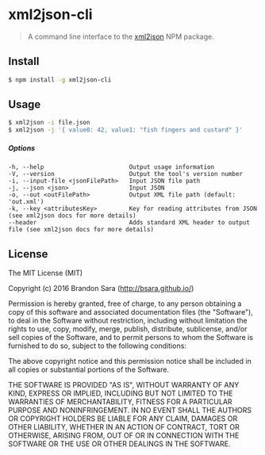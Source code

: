 # xml2json-cli

> A command line interface to the [xml2json][xml2json] NPM package.


## Install

```sh
$ npm install -g xml2json-cli
```


## Usage

```sh
$ xml2json -i file.json
$ xml2json -j '{ value0: 42, value1: "fish fingers and custard" }'
```

##### Options

```
-h, --help                        Output usage information
-V, --version                     Output the tool's version number
-i, --input-file <jsonFilePath>   Input JSON file path
-j, --json <json>                 Input JSON
-o, --out <outFilePath>           Output XML file path (default: 'out.xml')
-k, --key <attributesKey>         Key for reading attributes from JSON (see xml2json docs for more details)
--header                          Adds standard XML header to output file (see xml2json docs for more details)
```


## License

The MIT License (MIT)

Copyright (c) 2016 Brandon Sara (http://bsara.github.io/)

Permission is hereby granted, free of charge, to any person obtaining a copy
of this software and associated documentation files (the "Software"), to deal
in the Software without restriction, including without limitation the rights
to use, copy, modify, merge, publish, distribute, sublicense, and/or sell
copies of the Software, and to permit persons to whom the Software is
furnished to do so, subject to the following conditions:

The above copyright notice and this permission notice shall be included in
all copies or substantial portions of the Software.

THE SOFTWARE IS PROVIDED "AS IS", WITHOUT WARRANTY OF ANY KIND, EXPRESS OR
IMPLIED, INCLUDING BUT NOT LIMITED TO THE WARRANTIES OF MERCHANTABILITY,
FITNESS FOR A PARTICULAR PURPOSE AND NONINFRINGEMENT. IN NO EVENT SHALL THE
AUTHORS OR COPYRIGHT HOLDERS BE LIABLE FOR ANY CLAIM, DAMAGES OR OTHER
LIABILITY, WHETHER IN AN ACTION OF CONTRACT, TORT OR OTHERWISE, ARISING FROM,
OUT OF OR IN CONNECTION WITH THE SOFTWARE OR THE USE OR OTHER DEALINGS IN
THE SOFTWARE.



[xml2json]: https://www.npmjs.com/package/xml2json "xml2json NPM Package"
